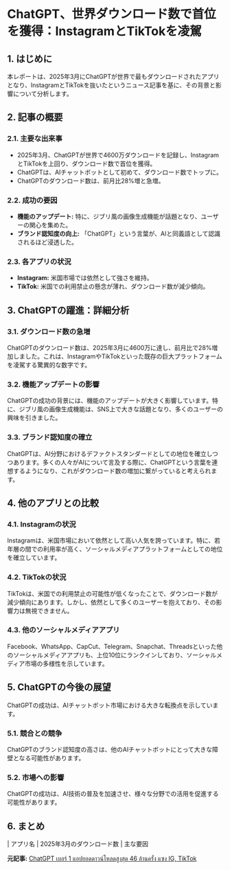 # ChatGPT、世界ダウンロード数で首位を獲得：InstagramとTikTokを凌駕

## 1. はじめに

本レポートは、2025年3月にChatGPTが世界で最もダウンロードされたアプリとなり、InstagramとTikTokを抜いたというニュース記事を基に、その背景と影響について分析します。

## 2. 記事の概要

### 2.1. 主要な出来事

* 2025年3月、ChatGPTが世界で4600万ダウンロードを記録し、InstagramとTikTokを上回り、ダウンロード数で首位を獲得。
* ChatGPTは、AIチャットボットとして初めて、ダウンロード数でトップに。
* ChatGPTのダウンロード数は、前月比28%増と急増。

### 2.2. 成功の要因

* **機能のアップデート:** 特に、ジブリ風の画像生成機能が話題となり、ユーザーの関心を集めた。
* **ブランド認知度の向上:** 「ChatGPT」という言葉が、AIと同義語として認識されるほど浸透した。

### 2.3. 各アプリの状況

* **Instagram:** 米国市場では依然として強さを維持。
* **TikTok:** 米国での利用禁止の懸念が薄れ、ダウンロード数が減少傾向。

## 3. ChatGPTの躍進：詳細分析

### 3.1. ダウンロード数の急増

ChatGPTのダウンロード数は、2025年3月に4600万に達し、前月比で28%増加しました。これは、InstagramやTikTokといった既存の巨大プラットフォームを凌駕する驚異的な数字です。

### 3.2. 機能アップデートの影響

ChatGPTの成功の背景には、機能のアップデートが大きく影響しています。特に、ジブリ風の画像生成機能は、SNS上で大きな話題となり、多くのユーザーの興味を引きました。

### 3.3. ブランド認知度の確立

ChatGPTは、AI分野におけるデファクトスタンダードとしての地位を確立しつつあります。多くの人々がAIについて言及する際に、ChatGPTという言葉を連想するようになり、これがダウンロード数の増加に繋がっていると考えられます。

## 4. 他のアプリとの比較

### 4.1. Instagramの状況

Instagramは、米国市場において依然として高い人気を誇っています。特に、若年層の間での利用率が高く、ソーシャルメディアプラットフォームとしての地位を確立しています。

### 4.2. TikTokの状況

TikTokは、米国での利用禁止の可能性が低くなったことで、ダウンロード数が減少傾向にあります。しかし、依然として多くのユーザーを抱えており、その影響力は無視できません。

### 4.3. 他のソーシャルメディアアプリ

Facebook、WhatsApp、CapCut、Telegram、Snapchat、Threadsといった他のソーシャルメディアアプリも、上位10位にランクインしており、ソーシャルメディア市場の多様性を示しています。

## 5. ChatGPTの今後の展望

ChatGPTの成功は、AIチャットボット市場における大きな転換点を示しています。

### 5.1. 競合との競争

ChatGPTのブランド認知度の高さは、他のAIチャットボットにとって大きな障壁となる可能性があります。

### 5.2. 市場への影響

ChatGPTの成功は、AI技術の普及を加速させ、様々な分野での活用を促進する可能性があります。

## 6. まとめ

| アプリ名 | 2025年3月のダウンロード数 | 主な要因 

**元記事:** [ChatGPT เบอร์ 1 แอปยอดดาวน์โหลดสูงสุด 46 ล้านครั้ง แซง IG, TikTok](https://www.springnews.co.th/digital-tech/technology/857222)